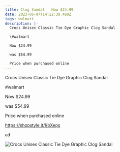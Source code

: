 ```yaml
---
title: Clog Sandal   Now $24.99
date: 2023-06-07T14:22:39.498Z
tags: walmart
description: |-
  Crocs Unisex Classic Tie Dye Graphic Clog Sandal

  \#walmart

  Now $24.99

  was $54.99

  Price when purchased online
---
```

<!--StartFragment--> 

<!--StartFragment-->

Crocs Unisex Classic Tie Dye Graphic Clog Sandal

\#walmart

Now $24.99

was $54.99

Price when purchased online

https://shopstyle.it/l/bXeps

ad

<!--EndFragment-->

![Crocs Unisex Classic Tie Dye Graphic Clog Sandal](https://i5.walmartimages.com/asr/5d9d0390-aee1-4b6b-89f5-6df128081b91.15ecddeaf80c5c7b6e4f3e50f97afa02.jpeg)

<!--EndFragment-->